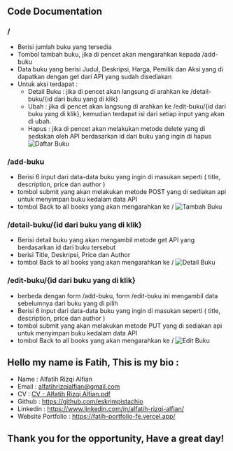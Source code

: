 ## Code Documentation

### / 

- Berisi jumlah buku yang tersedia
- Tombol tambah buku, jika di pencet akan mengarahkan kepada /add-buku
- Data buku yang berisi Judul, Deskripsi, Harga, Pemilik dan Aksi yang di dapatkan dengan get dari API yang sudah disediakan
- Untuk aksi terdapat : 
    - Detail Buku : jika di pencet akan langsung di arahkan ke /detail-buku/{id dari buku yang di klik}
    - Ubah : jika di pencet akan langsung di arahkan ke /edit-buku/{id dari buku yang di klik}, kemudian terdapat isi dari setiap input yang akan di ubah.
    - Hapus : jika di pencet akan melakukan metode delete yang di sediakan oleh API berdasarkan id dari buku yang ingin di hapus
 ![Daftar Buku](https://github.com/eskrimpistachio/ads-frontendengineer-testcase/assets/86562679/fcb455f5-2530-4891-b09d-4b7f7c04cea4)

### /add-buku

- Berisi 6 input dari data-data buku yang ingin di masukan seperti ( title, description, price dan author )
- tombol submit yang akan melakukan metode POST yang di sediakan api untuk menyimpan buku kedalam data API
- tombol Back to all books yang akan mengarahkan ke /
![Tambah Buku](https://github.com/eskrimpistachio/ads-frontendengineer-testcase/assets/86562679/d2dc3223-9c03-45fc-8fd0-c479343c9b6c)

### /detail-buku/{id dari buku yang di klik}

- Berisi detail buku yang akan mengambil metode get API yang berdasarkan id dari buku tersebut
- berisi Title, Deskripsi, Price dan Author
- tombol Back to all books yang akan mengarahkan ke /
![Detail Buku](https://github.com/eskrimpistachio/ads-frontendengineer-testcase/assets/86562679/1ce51744-fd35-4ab5-9dbf-2c60f1b0ed04)

### /edit-buku/{id dari buku yang di klik}

- berbeda dengan form /add-buku, form /edit-buku ini mengambil data sebelumnya dari buku yang di pilih
- Berisi 6 input dari data-data buku yang ingin di masukan seperti ( title, description, price dan author )
- tombol submit yang akan melakukan metode PUT yang di sediakan api untuk menyimpan buku kedalam data API
- tombol Back to all books yang akan mengarahkan ke /
![Edit Buku](https://github.com/eskrimpistachio/ads-frontendengineer-testcase/assets/86562679/8466419c-d2e1-4278-beae-66370179d8db)

## Hello my name is Fatih, This is my bio :

- Name			: Alfatih Rizqi Alfian
- Email    : alfatihrizqialfian@gmail.com
- CV				: [CV - Alfatih Rizqi Alfian.pdf](https://drive.google.com/file/d/1RlJ22mPFDR2_4bCpmoWVesHfRS4MnQnP/view?usp=sharing)
- Github			: https://github.com/eskrimpistachio	
- Linkedin			: https://www.linkedin.com/in/alfatih-rizqi-alfian/	
- Website Portfolio		: https://fatih-portfolio-fe.vercel.app/ 

## Thank you for the opportunity, Have a great day!
